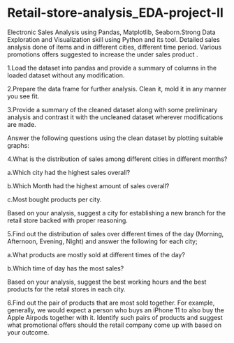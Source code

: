 # Retail-store-analysis_EDA-project-II
Electronic Sales Analysis using Pandas, Matplotlib, Seaborn.Strong Data Exploration and Visualization skill using Python and its tool. Detailed sales analysis done of items and in different cities, different time period. Various promotions offers suggested to increase the under  sales product .


1.Load the dataset into pandas and provide a summary of columns in the loaded dataset without any modification.

2.Prepare the data frame for further analysis. Clean it, mold it in any manner you see fit.

3.Provide a summary of the cleaned dataset along with some preliminary analysis and contrast it with the uncleaned dataset wherever modifications are made.

Answer the following questions using the clean dataset by plotting suitable graphs:

4.What is the distribution of sales among different cities in different months?

a.Which city had the highest sales overall?

b.Which Month had the highest amount of sales overall?

c.Most bought products per city.


Based on your analysis, suggest a city for establishing a new branch for the retail store backed with proper reasoning.

5.Find out the distribution of sales over different times of the day (Morning, Afternoon, Evening, Night) and answer the following for each city;

a.What products are mostly sold at different times of the day?

b.Which time of day has the most sales?

Based on your analysis, suggest the best working hours and the best products for the retail stores in each city.

6.Find out the pair of products that are most sold together. For example, generally, we would expect a person who buys an iPhone 11 to also buy the Apple Airpods together with it. Identify such pairs of products and suggest what promotional offers should the retail company come up with based on your outcome.
